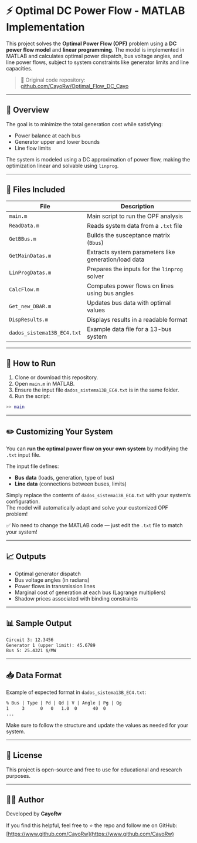 # ⚡ Optimal DC Power Flow - MATLAB Implementation

This project solves the **Optimal Power Flow (OPF)** problem using a **DC power flow model** and **linear programming**. The model is implemented in MATLAB and calculates optimal power dispatch, bus voltage angles, and line power flows, subject to system constraints like generator limits and line capacities.

> 📂 Original code repository: [github.com/CayoRw/Optimal_Flow_DC_Cayo](https://github.com/CayoRw/Optimal_Flow_DC_Cayo)

---

## 🧠 Overview

The goal is to minimize the total generation cost while satisfying:

- Power balance at each bus
- Generator upper and lower bounds
- Line flow limits

The system is modeled using a DC approximation of power flow, making the optimization linear and solvable using `linprog`.

---

## 📌 Files Included

| File                  | Description                                           |
|-----------------------|-------------------------------------------------------|
| `main.m`              | Main script to run the OPF analysis                   |
| `ReadData.m`          | Reads system data from a `.txt` file                  |
| `GetBBus.m`           | Builds the susceptance matrix (`Bbus`)               |
| `GetMainDatas.m`      | Extracts system parameters like generation/load data  |
| `LinProgDatas.m`      | Prepares the inputs for the `linprog` solver          |
| `CalcFlow.m`          | Computes power flows on lines using bus angles        |
| `Get_new_DBAR.m`      | Updates bus data with optimal values                  |
| `DispResults.m`       | Displays results in a readable format                 |
| `dados_sistema13B_EC4.txt` | Example data file for a 13-bus system          |

---

## 🚀 How to Run

1. Clone or download this repository.
2. Open `main.m` in MATLAB.
3. Ensure the input file `dados_sistema13B_EC4.txt` is in the same folder.
4. Run the script:

```matlab
>> main
```

---

## ✏️ Customizing Your System

You can **run the optimal power flow on your own system** by modifying the `.txt` input file.

The input file defines:

- **Bus data** (loads, generation, type of bus)
- **Line data** (connections between buses, limits)

Simply replace the contents of `dados_sistema13B_EC4.txt` with your system’s configuration.  
The model will automatically adapt and solve your customized OPF problem!

✅ No need to change the MATLAB code — just edit the `.txt` file to match your system!

---

## 📈 Outputs

- Optimal generator dispatch
- Bus voltage angles (in radians)
- Power flows in transmission lines
- Marginal cost of generation at each bus (Lagrange multipliers)
- Shadow prices associated with binding constraints

---

## 📊 Sample Output

```txt
Circuit 3: 12.3456
Generator 1 (upper limit): 45.6789
Bus 5: 25.4321 $/MW
```

---

## 📥 Data Format

Example of expected format in `dados_sistema13B_EC4.txt`:

```txt
% Bus | Type | Pd | Qd | V | Angle | Pg | Qg
1     3      0   0   1.0  0      40  0
...
```

Make sure to follow the structure and update the values as needed for your system.

---

## 📃 License

This project is open-source and free to use for educational and research purposes.

---

## 🙋‍♂️ Author

Developed by **CayoRw**

If you find this helpful, feel free to ⭐ the repo and follow me on GitHub:  
[https://www.github.com/CayoRw](https://www.github.com/CayoRw)